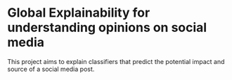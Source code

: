 # Global Explainability for understanding opinions on social media

This project aims to explain classifiers that predict the potential impact and source of a social media post. 